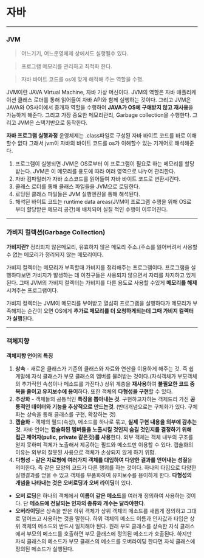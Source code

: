 # 자바

-------------

### JVM
> 어느기기, 어느운영체제 상에서도 실행될수 있다.

> 프로그램 메모리를 관리하고 최적화 한다.

> 자바 바이트 코드를 os에 맞게 해적해 주는 역할을 수행.

JVM이란 JAVA VIrtual Machine, 자바 가상 머신이다. JVM의 역할은 자바 애플리케이션 클래스 로더를 
통해 읽어들여 자바 API와 함께 실행하는 것이다. 그리고 JVM은 JAVA와 OS사이에서 중개자 역할을 
수행하여 **JAVA가 OS에 구애받지 않고 재사용**을 가능하게 해준다. 그리고 가장 중요한 메모리관리, Garbage collection을 수행한다. 그리고 JVM은 스택기반으로 동작한다.

**자바 프로그램 실행과정**
운영체제는 .class파일로 구성된 자바 바이트 코드를 바로 이해할수 없다 그래서 jvm이 자바의 바이트 코드를 os가 이해할수 있는 기계어로 해석해준다.

1. 프로그램이 실행되면 JVM은 OS로부터 이 프로그램이 필요로 하는 메모리를 할당받는다. JVM은 이 메모리를 용도에 따라 여러 영역으로 나누어 관리한다.
2. 자바 컴파일러가 자바 소스코드를 읽어들여 자바 바이트 코드로 변환시킨다.
3. 클래스 로더를 통해 클래스 파일들을 JVM으로 로딩한다.
4. 로딩된 클래스 파일들은 JVM 실행엔진을 통해 해석된다.
5. 해석된 바이트 코드는 runtime data areas(JVM이 프로그램 수행을 위해 OS로 부터 할당받은 메모리 공간)에 배치되어 실질 적인 수행이 이루어진다.

--------------

### 가비지 컬렉션(Garbage Collection)

**가비지란?**
정리되지 않은메모리, 유효하지 않은 메모리 주소.(주소를 잃어버려서 사용할 수 없는 메모리가 정리되지 않는 메모리이다.

가비지 컬렉터는 메모리가 부족할때 가비지를 정리해주는 프로그램이다. 프로그램을 실행하다보면 가비지가 발생하는 데 이친구들은 사용되지 않으면서 자리를 차지하고 있게 된다. 그때 JVM의 가비지 컬렉터는 가비지를 다른 용도로 사용할 수있게 **메모리를 해제**시켜주는 프로그램이다.

가비지 컬렉터는 JVM이 메모리를 부여받고 열심히 프로그램을 실행하다가 메모리가 부족해지는 순간이 오면 OS에게 **추가로 메모리를 더 요청하게되는데 그때 가비지 컬렉터가 실행**된다.

-----------------

### 객체지향

**객체지향 언어의 특징**
1. **상속** - 새로운 클래스가 기존의 클래스와 자료와 연산을 이용하게 해주는 것. 즉 쉽게말해 자식 클래스가 부모 클래스의 멤버를 물려받는 것이다.(자식객체가 부모객체의 추가적인 속성이나 메소드를 가진다.) 상위 계층을 **재사용**하여 **불필요한 코드 중복을 줄이고 유지보수에 용이**하다. 또한 객체의 **다형성을 구현**할 수 있다.
2. **추상화** - 객체들의 공통적인 **특징을 뽑아내는 것**. 구현하고자하는 객체드리 가진 **공통적인 데이터와 기능을 추상적으로 만드는것**. (반대개념으로는 구체화가 있다. 구체화는 상속을 통해 클래스를 구현, 확장하는 것)
3. **캡슐화** - 객체의 필드(속성), 메소드를 하나로 묶고, **실제 구현 내용을 외부에 감추는 것**. 자바 언어는 **캡슐화된 멤버들을 노출시킬 것인지 숨길 것인지를 결정하기 위해 접근 제어자(pulic, private 같은것)를 사용**한다. 외부 객체는 객체 내부의 구조를 얻지 못하며 객체가 노출해서 제공하는 필드와 메소드만 이용할 수 있다. 캡슐화의 이유는 외부의 잘못된 사용으로 객체가 손상되지 않게 하기 위함.
4. **다형성** - **같은 자료형에 여러가지 객체를 대입하여 다양한 결과를 얻어내는 성질**을 의미한다. 즉 같은 모양의 코드가 다른 행위를 하는 것이다. 하나의 타입으로 다양한 실행결과를 얻을 수 있고 객체를 부품화하여 유지보수를 용이하게 한다. **다형성의 개념을 나타내는 것은 오버로딩과 오버 라이딩**이 있다.
 - **오버 로딩**은 하나의 객체에서 **이름이 같은 메소드**를 여러개 정의하여 사용하는 것이다. 단 **메소드에 전달되는 인자의 종류와 개수는 달라야한다**.
 - **오버라이딩**은 상속을 받은 하위 객체가 상위 객체의 메소드를 새롭게 정의하고 그대로 덮어쓰고 사용하는 것을 말한다. 하위 객체의 메소드 이름과 인자값과 타입은 상위 객체의 메소드와 반드시 일치해야 된다. 원래 부모 클래스를 상속한 자식 클래스에서 부모의 메소드를 호출하면 부모 클래스에 정의된 메소드가 호출된다. 하지만 자식 클래스의 메소드가 부모 클래스의 메소드를 오버라이딩 한다면 자식 클래스에 정의된 메소드가 실행된다. 
